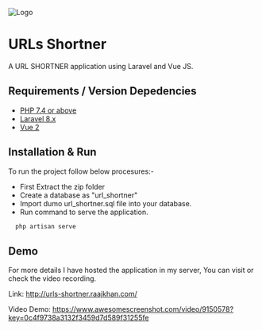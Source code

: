 
![Logo](https://miro.medium.com/max/830/1*Pdw7h5X6vQQNVopIzHBG6A.jpeg)


# URLs Shortner

A URL SHORTNER application using Laravel and Vue JS.



## Requirements / Version Depedencies

- [PHP 7.4 or above](https://www.php.net/releases/8.0/en.php)
- [Laravel 8.x](https://laravel.com/docs/8.x/releases)
- [Vue 2](https://vuejs.org/)


## Installation & Run

To run the project follow below procesures:-

* First Extract the zip folder
* Create a database as "url_shortner"
* Import dumo url_shortner.sql file into your database.
* Run command to serve the application.
```bash
  php artisan serve
```

## Demo
For more details I have hosted the application
in my server,
You can visit or check the video recording.

Link: http://urls-shortner.raajkhan.com/

Video Demo: https://www.awesomescreenshot.com/video/9150578?key=0c4f9738a3132f3459d7d589f31255fe


